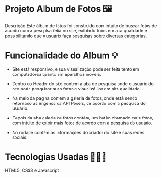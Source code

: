 # Projeto Album de Fotos 🖼️
Descrição
Este álbum de fotos foi construído com intuito de buscar fotos de acordo com a pesquisa feita no site, exibindo fotos em alta qualidade e possibilitando que o usuário faça pesquisas sobre diversas categorias.

# Funcionalidade do Album 💡
* Site está responsivo, e sua visualização pode ser feita tento em computadores quanto em aparelhos moveis.

* Dentro do Header do site contém a aba de pesquisa onde o usuário do site pode pesquisar suas fotos e visualizá-las em alta qualidade.

* Na meio da pagina contem a galeria de fotos, onde está sendo retornado as imgenss da API Pexels, de acordo com a pesquisa do usuário.

* Depois da aba galeria de fotos contém, um botão chamado mais fotos, com intuito de exibir mais fotos de acordo com a pesquisa do usuário.

* No rodapé contém as informações do criador do site e suas redes sociais.

# Tecnologias Usadas 👨🏻‍💻
HTML5, CSS3 e Javascript
